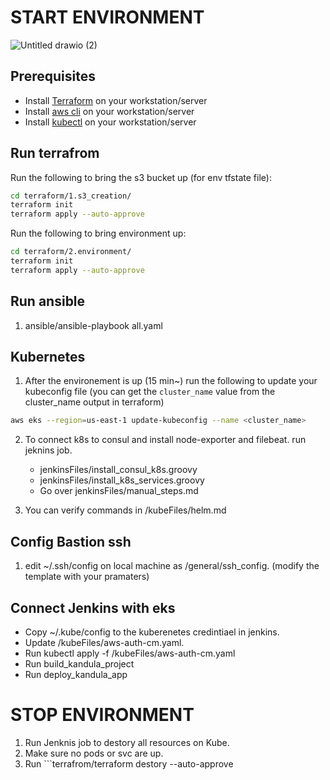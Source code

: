 # START ENVIRONMENT

![Untitled drawio (2)](https://user-images.githubusercontent.com/57751780/229353912-ff81d504-98cf-473a-be78-655142743ddf.png)

## Prerequisites
- Install [Terraform](https://learn.hashicorp.com/tutorials/terraform/install-cli) on your workstation/server
- Install [aws cli](https://docs.aws.amazon.com/cli/latest/userguide/install-cliv2.html) on your workstation/server
- Install [kubectl](https://kubernetes.io/docs/tasks/tools/install-kubectl/) on your workstation/server

## Run terrafrom
Run the following to bring the s3 bucket up (for env tfstate file):
```bash
cd terraform/1.s3_creation/
terraform init
terraform apply --auto-approve
```

Run the following to bring environment up:
```bash
cd terraform/2.environment/
terraform init
terraform apply --auto-approve
```
## Run ansible
1. ansible/ansible-playbook all.yaml

## Kubernetes
1. After the environement is up (15 min~) run the following to update your kubeconfig file (you can get the `cluster_name` value from the cluster_name output in terraform)
```bash
aws eks --region=us-east-1 update-kubeconfig --name <cluster_name>
```
2. To connect k8s to consul and install node-exporter and filebeat. run jeknins job. 
    - jenkinsFiles/install_consul_k8s.groovy
    - jenkinsFiles/install_k8s_services.groovy
    - Go over jenkinsFiles/manual_steps.md

3. You can verify commands in /kubeFiles/helm.md

## Config Bastion ssh 
1. edit ~/.ssh/config on local machine as /general/ssh_config. (modify the template with your pramaters) 

## Connect Jenkins with eks
- Copy ~/.kube/config to the kuberenetes credintiael in jenkins. 
- Update /kubeFiles/aws-auth-cm.yaml.
- Run kubectl apply -f /kubeFiles/aws-auth-cm.yaml 
- Run build_kandula_project
- Run deploy_kandula_app

# STOP ENVIRONMENT
1. Run Jenknis job to destory all resources on Kube.
2. Make sure no pods or svc are up.
3. Run ```terrafrom/terraform destory --auto-approve
